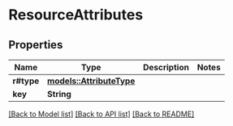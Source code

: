# ResourceAttributes

## Properties

Name | Type | Description | Notes
------------ | ------------- | ------------- | -------------
**r#type** | [**models::AttributeType**](AttributeType.md) |  | 
**key** | **String** |  | 

[[Back to Model list]](../README.md#documentation-for-models) [[Back to API list]](../README.md#documentation-for-api-endpoints) [[Back to README]](../README.md)


